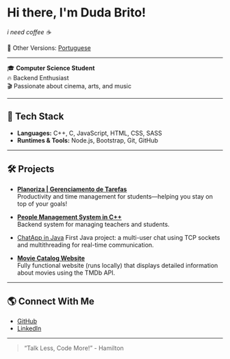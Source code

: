 <!-- English Version -->
# Hi there, I'm Duda Brito!

<i>i need coffee ☕</i>

📄 Other Versions: [Portuguese](README_pt.md)

---

🎓 **Computer Science Student**  
🔥 Backend Enthusiast  
🎬 Passionate about cinema, arts, and music

---

## 🚀 Tech Stack

- **Languages:** C++, C, JavaScript, HTML, CSS, SASS
- **Runtimes & Tools:** Node.js, Bootstrap, Git, GitHub

---

## 🛠️ Projects

- [**Planoriza | Gerenciamento de Tarefas**](https://www.linkedin.com/feed/update/urn:li:activity:7342233271881113600/)  
  Productivity and time management for students—helping you stay on top of your goals!

- [**People Management System in C++**](https://github.com/maria-brito15/sistema-gerenciamento-pessoas-cpp)  
  Backend system for managing teachers and students.

- [ChatApp in Java](https://github.com/maria-brito15/chatApp_java)
  First Java project: a multi-user chat using TCP sockets and multithreading for real-time communication.

- [**Movie Catalog Website**](https://github.com/maria-brito15/catalogo-filmes)  
  Fully functional website (runs locally) that displays detailed information about movies using the TMDb API.

---

## 🌎 Connect With Me

- [GitHub](https://github.com/maria-brito15)
- [LinkedIn](https://www.linkedin.com/in/maria-eduarda-brito-a18064358/)

---

> “Talk Less, Code More!” - Hamilton
